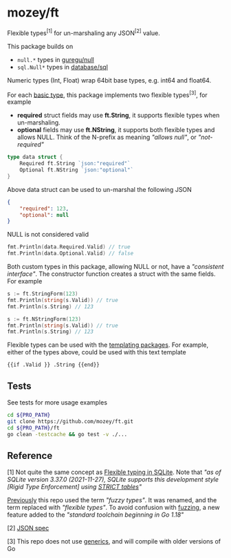 # mozey/ft

Flexible types<sup>[1]</sup> for un-marshaling any JSON<sup>[2]</sup> value.

This package builds on
- `null.*` types in [guregu/null](https://github.com/guregu/null)
- `sql.Null*` types in [database/sql](https://pkg.go.dev/database/sql)

Numeric types (Int, Float) wrap 64bit base types, e.g. int64 and float64.

For each [basic type](https://go.dev/tour/basics/11), this package implements two flexible types<sup>[3]</sup>, for example
- **required** struct fields may use **ft.String**, it supports flexible types when un-marshaling. 
- **optional** fields may use **ft.NString**, it supports both flexible types and allows NULL. Think of the N-prefix as meaning *"allows null"*, or *"not-required"*
```go
type data struct {
    Required ft.String `json:"required"`
    Optional ft.NString `json:"optional"`
}
```
Above data struct can be used to un-marshal the following JSON
```json
{
    "required": 123,
    "optional": null
}
```
NULL is not considered valid
```go
fmt.Println(data.Required.Valid) // true
fmt.Println(data.Optional.Valid) // false
```

Both custom types in this package, allowing NULL or not, have a *"consistent interface"*. The constructor function creates a struct with the same fields. For example
```go
s := ft.StringForm(123)
fmt.Println(string(s.Valid)) // true
fmt.Println(s.String) // 123

s := ft.NStringForm(123)
fmt.Println(string(s.Valid)) // true
fmt.Println(s.String) // 123
```

Flexible types can be used with the [templating packages](https://gobyexample.com/text-templates). For example, either of the types above, could be used with this text template
```
{{if .Valid }} .String {{end}}
```


## Tests

See tests for more usage examples
```bash
cd ${PRO_PATH}
git clone https://github.com/mozey/ft.git
cd ${PRO_PATH}/ft
go clean -testcache && go test -v ./...
```


## Reference

[1] Not quite the same concept as [Flexible typing in SQLite](https://www.sqlite.org/flextypegood.html). Note that *"as of SQLite version 3.37.0 (2021-11-27), SQLite supports this development style [Rigid Type Enforcement] using [STRICT tables](https://www.sqlite.org/stricttables.html)"*

[Previously](https://github.com/mozey/fuzzy) this repo used the term *"fuzzy types"*. It was renamed, and the term replaced with *"flexible types"*. To avoid confusion with [fuzzing](https://go.dev/security/fuzz/), a new feature added to the *"standard toolchain beginning in Go 1.18"*

[2] [JSON spec](https://www.json.org/json-en.html)

[3] This repo does not use [generics](https://go.dev/doc/tutorial/generics), and will compile with older versions of Go

